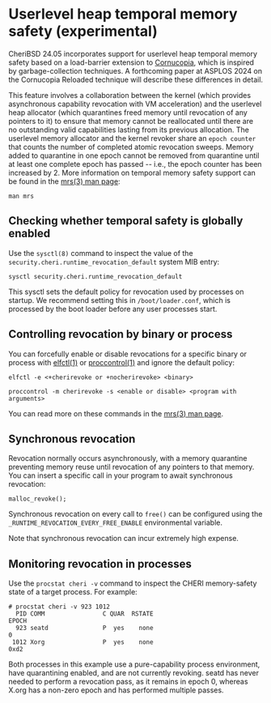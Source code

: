 # Userlevel heap temporal memory safety (experimental)

CheriBSD 24.05 incorporates support for userlevel heap temporal memory
safety based on a load-barrier extension to
[Cornucopia](https://www.cl.cam.ac.uk/research/security/ctsrd/pdfs/2020oakland-cornucopia.pdf),
which is inspired by garbage-collection techniques.
A forthcoming paper at ASPLOS 2024 on the Cornucopia Reloaded technique will
describe these differences in detail.

This feature involves a collaboration between the kernel (which provides
asynchronous capability revocation with VM acceleration) and the userlevel
heap allocator (which quarantines freed memory until revocation of any
pointers to it) to ensure that memory cannot be reallocated until there are
no outstanding valid capabilities lasting from its previous allocation.
The userlevel memory allocator and the kernel revoker share an `epoch counter`
that counts the number of completed atomic revocation sweeps.
Memory added to quarantine in one epoch cannot be removed from quarantine
until at least one complete epoch has passed -- i.e., the epoch counter has
been increased by 2.
More information on temporal memory safety support can be found in the
[mrs(3) man page](https://man.cheribsd.org/cgi-bin/man.cgi/dev/mrs):

```
man mrs
```

## Checking whether temporal safety is globally enabled

Use the `sysctl(8)` command to inspect the value of the
`security.cheri.runtime_revocation_default` system MIB entry:

```
sysctl security.cheri.runtime_revocation_default
```

This sysctl sets the default policy for revocation used by processes on
startup.
We recommend setting this in `/boot/loader.conf`, which is processed by the
boot loader before any user processes start.

## Controlling revocation by binary or process

You can forcefully enable or disable revocations for a specific binary or
process
with
[elfctl(1)](https://man.cheribsd.org/cgi-bin/man.cgi/dev/elfctl)
or
[proccontrol(1)](https://man.cheribsd.org/cgi-bin/man.cgi/dev/proccontrol)
and ignore the default policy:

```
elfctl -e <+cherirevoke or +nocherirevoke> <binary>
```

```
proccontrol -m cherirevoke -s <enable or disable> <program with arguments>
```

You can read more on these commands in the
[mrs(3) man page](https://man.cheribsd.org/cgi-bin/man.cgi/dev/mrs).

## Synchronous revocation

Revocation normally occurs asynchronously, with a memory quarantine preventing
memory reuse until revocation of any pointers to that memory.
You can insert a specific call in your program to await synchronous
revocation:

```
malloc_revoke();
```

Synchronous revocation on every call to `free()` can be configured using the
`_RUNTIME_REVOCATION_EVERY_FREE_ENABLE` environmental variable.

Note that synchronous revocation can incur extremely high expense.

## Monitoring revocation in processes

Use the `procstat cheri -v` command to inspect the CHERI memory-safety state
of a target process.
For example:

```
# procstat cheri -v 923 1012
  PID COMM                C QUAR  RSTATE                              EPOCH
  923 seatd               P  yes    none                                  0
 1012 Xorg                P  yes    none                               0xd2
```

Both processes in this example use a pure-capability process environment, have
quarantining enabled, and are not currently revoking.
seatd has never needed to perform a revocation pass, as it remains in epoch 0,
whereas X.org has a non-zero epoch and has performed multiple passes.
